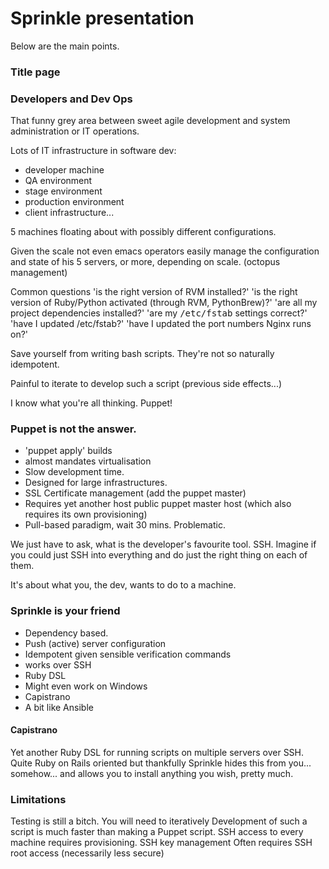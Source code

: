 Sprinkle presentation
=========================
Below are the main points.

### Title page

### Developers and Dev Ops
That funny grey area between sweet agile development
and system administration or IT operations.

Lots of IT infrastructure in software dev:
 - developer machine
 - QA environment
 - stage environment
 - production environment
 - client infrastructure...

5 machines floating about with possibly different configurations.

Given the scale not even emacs operators easily manage the configuration and
state of his 5 servers, or more, depending on scale. (octopus management)

Common questions
'is the right version of RVM installed?'
'is the right version of Ruby/Python activated (through RVM, PythonBrew)?'
'are all my project dependencies installed?'
'are my <tt>/etc/fstab</tt> settings correct?'
'have I updated /etc/fstab?'
'have I updated the port numbers Nginx runs on?'

Save yourself from writing bash scripts. They're not so naturally
idempotent.

Painful to iterate to develop such a script (previous side effects...)

I know what you're all thinking. Puppet!

### Puppet is not the answer.
 - 'puppet apply' builds
 - almost mandates virtualisation
 - Slow development time.
 - Designed for large infrastructures.
 - SSL Certificate management (add the puppet master)
 - Requires yet another host public puppet master host (which also requires its
   own provisioning)
 - Pull-based paradigm, wait 30 mins. Problematic.

We just have to ask, what is the developer's favourite tool.
SSH. Imagine if you could just SSH into everything and do just the
right thing on each of them.

It's about what you, the dev, wants to do to a machine.

### Sprinkle is your friend
 - Dependency based.
 - Push (active) server configuration
 - Idempotent given sensible verification commands
 - works over SSH
 - Ruby DSL
 - Might even work on Windows
 - Capistrano
 - A bit like Ansible

#### Capistrano
Yet another Ruby DSL for running scripts on multiple servers over SSH.
Quite Ruby on  Rails oriented but thankfully Sprinkle hides this from you...
somehow... and allows you to install anything you wish, pretty much.

### Limitations
Testing is still a bitch.
You will need to iteratively
Development of such a script is much faster than making a Puppet script.
SSH access to every machine requires provisioning.
SSH key management
Often requires SSH root access (necessarily less secure)
